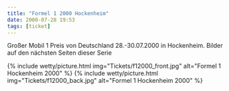 ```yaml
---
title: "Formel 1 2000 Hockenheim"
date: 2000-07-28 19:53
tags: [ticket]
---
```

Großer Mobil 1 Preis von Deutschland 28.-30.07.2000 in Hockenheim. Bilder auf den nächsten Seiten dieser Serie

{% include wetty/picture.html img="Tickets/f12000_front.jpg" alt="Formel 1 Hockenheim 2000" %}
{% include wetty/picture.html img="Tickets/f12000_back.jpg" alt="Formel 1 Hockenheim 2000" %}


